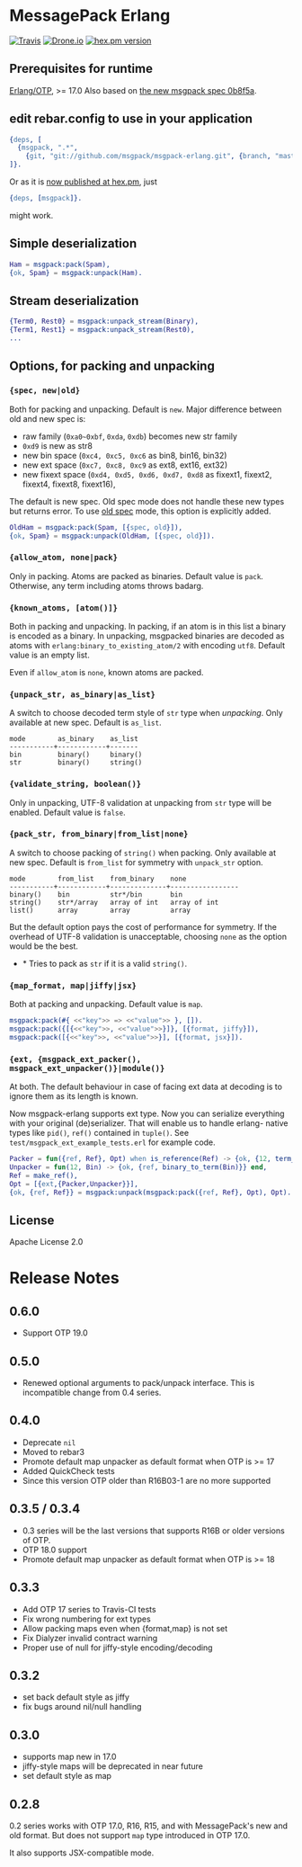 # MessagePack Erlang

[![Travis](https://secure.travis-ci.org/msgpack/msgpack-erlang.png)](https://travis-ci.org/msgpack/msgpack-erlang)
[![Drone.io](https://drone.io/github.com/msgpack/msgpack-erlang/status.png)](https://drone.io/github.com/msgpack/msgpack-erlang)
[![hex.pm version](https://img.shields.io/hexpm/v/msgpack.svg)](https://hex.pm/packages/msgpack)

## Prerequisites for runtime

[Erlang/OTP](http://erlang.org/), >= 17.0 Also based on
[the new msgpack spec 0b8f5a](https://github.com/msgpack/msgpack/blob/0b8f5ac67cdd130f4d4d4fe6afb839b989fdb86a/spec.md).

## edit rebar.config to use in your application

```erlang
{deps, [
  {msgpack, ".*",
    {git, "git://github.com/msgpack/msgpack-erlang.git", {branch, "master"}}}
]}.
```

Or as it is [now published at hex.pm](https://hex.pm/packages/msgpack), just

```erlang
{deps, [msgpack]}.
```

might work.

## Simple deserialization

```erlang
Ham = msgpack:pack(Spam),
{ok, Spam} = msgpack:unpack(Ham).
```

## Stream deserialization

```erlang
{Term0, Rest0} = msgpack:unpack_stream(Binary),
{Term1, Rest1} = msgpack:unpack_stream(Rest0),
...
```

## Options, for packing and unpacking

### `{spec, new|old}`

Both for packing and unpacking. Default is `new`. Major difference
between old and new spec is:

- raw family (`0xa0~0xbf`, `0xda`, `0xdb`) becomes new str family
- `0xd9` is new as str8
- new bin space (`0xc4, 0xc5, 0xc6` as bin8, bin16, bin32)
- new ext space (`0xc7, 0xc8, 0xc9` as ext8, ext16, ext32)
- new fixext space (`0xd4, 0xd5, 0xd6, 0xd7, 0xd8` as fixext1, fixext2, fixext4, fixext8, fixext16),

The default is new spec. Old spec mode does not handle these new types but
returns error. To use
[old spec](https://github.com/msgpack/msgpack/blob/master/spec-old.md)
mode, this option is explicitly added.

```erlang
OldHam = msgpack:pack(Spam, [{spec, old}]),
{ok, Spam} = msgpack:unpack(OldHam, [{spec, old}]).
```

### `{allow_atom, none|pack}`

Only in packing. Atoms are packed as binaries. Default value is `pack`.
Otherwise, any term including atoms throws badarg.

### `{known_atoms, [atom()]}`

Both in packing and unpacking. In packing, if an atom is in this list
a binary is encoded as a binary. In unpacking, msgpacked binaries are
decoded as atoms with `erlang:binary_to_existing_atom/2` with encoding
`utf8`. Default value is an empty list.

Even if `allow_atom` is `none`, known atoms are packed.

### `{unpack_str, as_binary|as_list}`

A switch to choose decoded term style of `str` type when *unpacking*.
Only available at new spec. Default is `as_list`.

```
mode        as_binary    as_list
-----------+------------+-------
bin         binary()     binary()
str         binary()     string()
```

### `{validate_string, boolean()}`

Only in unpacking, UTF-8 validation at unpacking from `str` type will
be enabled. Default value is `false`.

### `{pack_str, from_binary|from_list|none}`

A switch to choose packing of `string()` when packing. Only available
at new spec. Default is `from_list` for symmetry with `unpack_str`
option.

```
mode        from_list    from_binary    none
-----------+------------+--------------+-----------------
binary()    bin          str*/bin       bin
string()    str*/array   array of int   array of int
list()      array        array          array
```

But the default option pays the cost of performance for symmetry. If
the overhead of UTF-8 validation is unacceptable, choosing `none` as
the option would be the best.

- \* Tries to pack as `str` if it is a valid `string()`.

### `{map_format, map|jiffy|jsx}`

Both at packing and unpacking. Default value is `map`.

```erlang
msgpack:pack(#{ <<"key">> => <<"value">> }, []).
msgpack:pack({[{<<"key">>, <<"value">>}]}, [{format, jiffy}]),
msgpack:pack([{<<"key">>, <<"value">>}], [{format, jsx}]).
```


### `{ext, {msgpack_ext_packer(), msgpack_ext_unpacker()}|module()}`

At both. The default behaviour in case of facing ext data at decoding
is to ignore them as its length is known.

Now msgpack-erlang supports ext type. Now you can serialize everything
with your original (de)serializer. That will enable us to handle
erlang- native types like `pid()`, `ref()` contained in `tuple()`. See
`test/msgpack_ext_example_tests.erl` for example code.

```erlang
Packer = fun({ref, Ref}, Opt) when is_reference(Ref) -> {ok, {12, term_to_binary(Ref)}} end,
Unpacker = fun(12, Bin) -> {ok, {ref, binary_to_term(Bin)}} end,
Ref = make_ref(),
Opt = [{ext,{Packer,Unpacker}}],
{ok, {ref, Ref}} = msgpack:unpack(msgpack:pack({ref, Ref}, Opt), Opt).
```

## License

Apache License 2.0

# Release Notes

## 0.6.0

- Support OTP 19.0

## 0.5.0

- Renewed optional arguments to pack/unpack interface. This is
  incompatible change from 0.4 series.

## 0.4.0

- Deprecate `nil`
- Moved to rebar3
- Promote default map unpacker as default format when OTP is >= 17
- Added QuickCheck tests
- Since this version OTP older than R16B03-1 are no more supported

## 0.3.5 / 0.3.4

- 0.3 series will be the last versions that supports R16B or older
  versions of OTP.
- OTP 18.0 support
- Promote default map unpacker as default format when OTP is >= 18

## 0.3.3

- Add OTP 17 series to Travis-CI tests
- Fix wrong numbering for ext types
- Allow packing maps even when {format,map} is not set
- Fix Dialyzer invalid contract warning
- Proper use of null for jiffy-style encoding/decoding

## 0.3.2

- set back default style as jiffy
- fix bugs around nil/null handling

## 0.3.0

- supports map new in 17.0
- jiffy-style maps will be deprecated in near future
- set default style as map

## 0.2.8

0.2 series works with OTP 17.0, R16, R15, and with MessagePack's new
and old format. But does not support `map` type introduced in
OTP 17.0.

It also supports JSX-compatible mode.
